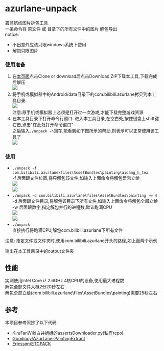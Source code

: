# azurlane-unpack	
碧蓝航线图片拆包工具  	
一条命令将 原文件 或 目录下的所有文件中的图片 解包导出  	
notice:  
- 不出意外应该只限windows系统下使用	
-  解包只限图片
### 使用准备
1. 在[本页面](https://github.com/HHHHhgqcdxhg/azurlane-unpack)点击Clone or download后点击Download ZIP下载本工具,下载完成后解压  
![](https://ws1.sinaimg.cn/large/006WuIpegy1fzr32nu9cuj30kx0af0tw.jpg)  
2. 将手机或模拟器中的Android/data目录下的com.bilibili.azurlane拷贝到本工具目录.  
![](https://ws1.sinaimg.cn/large/006WuIpegy1fzr39j1efwj30ik0ezta4.jpg)  
注意:原手机或模拟器上必须是打开过一次游戏,才能下载完整游戏资源  
3. 在本工具目录下打开命令行窗口: 进入本工具目录,在空白处,按住键盘上shift键右击,点击"在此处打开命令窗口"  
之后输入```./unpack -h```回车,能看到如下图所示的帮助,则表示可以正常使用该工具了  
![](https://ws1.sinaimg.cn/large/006WuIpegy1fzsghtpoexj30gv08at8z.jpg)
### 使用
- ```./unpack -f com.bilibili.azurlane\files\AssetBundles\painting\aidang_h_tex```  
-f 后面跟文件位置,将只解包该文件,如输入上面命令将解包爱宕立绘  
![](https://ws1.sinaimg.cn/large/006WuIpegy1fzsgm85a8xj3115021mx6.jpg)  
![](https://ws1.sinaimg.cn/large/006WuIpegy1fzrc4q9ockj30if05c0sx.jpg)	
- ```./unpack -d com.bilibili.azurlane\files\AssetBundles\painting -w 4```  
-d 后面跟文件目录,将解包该目录下所有文件,如输入上面命令将解包全部立绘  
-w 后面跟数字,指定解包并行的进程数,默认跑满CPU  
![](https://ws1.sinaimg.cn/large/006WuIpegy1fzsgtj8ivmj3120087gmi.jpg)  
![](https://ws1.sinaimg.cn/large/006WuIpegy1fzrc45oxxjj30vc0a9jsa.jpg)	
- ```./unpack```  
直接执行将跑满CPU,解包com.bilibili.azurlane下所有文件  

注意: 指定文件或文件夹时,使用com.bilibili.azurlane开头的路径,如上面两个示例  

输出在本工具目录中的output文件夹
## 性能	
实测使用Intel Core i7 2.6GHz 4核CPU的设备,使用最大进程数  
解包全部文件大概2分20秒左右  
解包全部立绘(com.bilibili.azurlane\files\AssetBundles\painting)需要25秒左右
## 参考
本项目~~参考~~照抄了以下代码  
- KiraFanWiki白井姐姐的assertsDownloader.py(私有repo)  
- [Goodjooy/AzurLane-PaintingExtract](https://github.com/Goodjooy/AzurLane-PaintingExtract)  
- [Ericsson/ETCPACK](https://github.com/Ericsson/ETCPACK)
